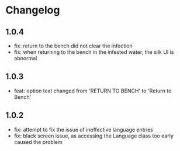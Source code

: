 # Changelog

## 1.0.4
* fix: return to the bench did not clear the infection
* fix: when returning to the bench in the infested water, the silk UI is abnormal

## 1.0.3
* feat: option text changed from 'RETURN TO BENCH' to 'Return to Bench'

## 1.0.2
* fix: attempt to fix the issue of ineffective language entries
* fix: black screen issue, as accessing the Language class too early caused the problem
